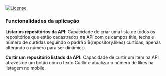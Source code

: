 [![License](https://img.shields.io/badge/License-Apache%202.0-blue.svg)](https://opensource.org/licenses/Apache-2.0)

<h3>Funcionalidades da aplicação</h3>

<b>Listar os repositórios da API</b>: Capacidade de criar uma lista de todos os repositórios que estão cadastrados na API com os campos title, techs e número de curtidas seguindo o padrão ${repository.likes} curtidas, apenas alterando o número para ser dinâmico.

<b>Curtir um repositório listado da API</b>: Capacidade de curtir um item na API através de um botão com o texto Curtir e atualizar o número de likes na listagem no mobile.
